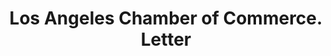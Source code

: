 ---
doi: 10.7916/D8H433F8
date_other: '1932'
date_other_textual: '1932'
form: correspondence
genre:
- Letters (correspondence)
name:
- Los Angeles Chamber of Commerce
object_in_context_url: https://biggert.cul.columbia.edu/items/view/ave_biggert_00008
subject_hierarchical_geographic:
- Los Angeles, California, United States
subject_name:
- Los Angeles Chamber of Commerce
title: Los Angeles Chamber of Commerce. Letter
sort_title: Los Angeles Chamber of Commerce. Letter
call_number: ave_biggert_00008
coordinates:
- 34.05,-118.25
pid: ave_biggert_00008
identifiers: ave_biggert_00008
thumbnail: https://derivativo-3.library.columbia.edu/iiif/2/ldpd:342792/full/!256,256/0/native.jpg
permalink: "/items/ave_biggert_00008/"
layout: iiif-image-page
---
